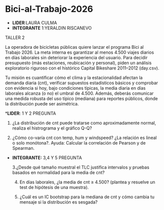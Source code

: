 # Bici-al-Trabajo-2026
* **LIDER**:LAURA CULMA
* **INTEGRANTE** 1:YERALDIN RISCANEVO
  
TALLER 2


La operadora de bicicletas públicas quiere lanzar el programa Bici al Trabajo 2026. La meta interna es garantizar al menos 4.500 viajes diarios en días laborales sin deteriorar la experiencia del usuario. Para decidir presupuesto (más estaciones, reubicación y personal), piden un análisis exploratorio riguroso con el histórico Capital Bikeshare 2011–2012 (day.csv).

Tu misión es cuantificar cómo el clima y la estacionalidad afectan la demanda diaria (cnt), verificar supuestos estadísticos básicos y comprobar con evidencia si hoy, bajo condiciones típicas, la media diaria en días laborales alcanza (o no) el umbral de 4.500. Además, deberás comunicar una medida robusta del uso típico (mediana) para reportes públicos, donde la distribución puede ser asimétrica.


***LIDER**: 1 Y 2 PREGUNTA

1. ¿La distribución de cnt puede tratarse como aproximadamente normal, realiza el histrograma y el gráfico Q-Q?
 
2. ¿Cómo co-varía cnt con temp, hum y windspeed? ¿La relación es lineal o solo monótona?. Ayuda: Calcular la correlación de Pearson y de Spearman.

* **INTEGRANTE:** 3,4 Y 5 PREGUNTA

  3.¿Desde qué tamaño muestral el TLC justifica intervalos y pruebas basados en normalidad para la media de cnt?

  4. En días laborales, ¿la media de cnt ≥ 4.500? (plantea y resuelve un test de hipótesis de una muestra).
 
  5. ¿Cuál es un IC bootstrap para la mediana de cnt y cómo cambia tu mensaje si la distribución es sesgada?
